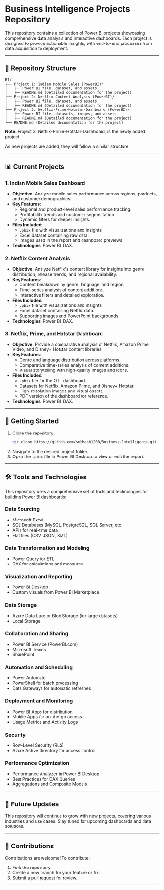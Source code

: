 # Business Intelligence Projects Repository

This repository contains a collection of Power BI projects showcasing comprehensive data analysis and interactive dashboards. Each project is designed to provide actionable insights, with end-to-end processes from data acquisition to deployment.

---

## 📁 Repository Structure

```
BI/
├── Project 1: Indian Mobile Sales (PowerBI)/
│   ├── Power BI file, dataset, and assets
│   ├── README.md (Detailed documentation for the project)
├── Project 2: Netflix-Content-Analysis (PowerBI)/
│   ├── Power BI file, dataset, and assets
│   ├── README.md (Detailed documentation for the project)
├── Project 3: Netflix-Prime-Hotstar-Dashboard (PowerBI)/
│   ├── Power BI file, datasets, images, and assets
│   ├── README.md (Detailed documentation for the project)
└── README.md (Detailed documentation for the project)
```

**Note**: Project 3, Netflix-Prime-Hotstar-Dashboard, is the newly added project.

As new projects are added, they will follow a similar structure.

---

## 📊 Current Projects

### 1. **Indian Mobile Sales Dashboard**
   - **Objective**: Analyze mobile sales performance across regions, products, and customer demographics.
   - **Key Features**:
     - Regional and product-level sales performance tracking.
     - Profitability trends and customer segmentation.
     - Dynamic filters for deeper insights.
   - **Files Included**:
     - `.pbix` file with visualizations and insights.
     - Excel dataset containing raw data.
     - Images used in the report and dashboard previews.
   - **Technologies**: Power BI, DAX.

### 2. **Netflix Content Analysis**
   - **Objective**: Analyze Netflix's content library for insights into genre distribution, release trends, and regional availability.
   - **Key Features**:
     - Content breakdown by genre, language, and region.
     - Time-series analysis of content additions.
     - Interactive filters and detailed exploration.
   - **Files Included**:
     - `.pbix` file with visualizations and insights.
     - Excel dataset containing Netflix data.
     - Supporting images and PowerPoint backgrounds.
   - **Technologies**: Power BI, DAX.

### 3. **Netflix, Prime, and Hotstar Dashboard**
   - **Objective**: Provide a comparative analysis of Netflix, Amazon Prime Video, and Disney+ Hotstar content libraries.
   - **Key Features**:
     - Genre and language distribution across platforms.
     - Comparative time-series analysis of content additions.
     - Visual storytelling with high-quality images and icons.
   - **Files Included**:
     - `.pbix` file for the OTT dashboard.
     - Datasets for Netflix, Amazon Prime, and Disney+ Hotstar.
     - High-resolution images and visual assets.
     - PDF version of the dashboard for reference.
   - **Technologies**: Power BI, DAX.

---

## 🚀 Getting Started

1. Clone the repository:
   ```bash
   git clone https://github.com/subhash1208/Business-Intelligence.git
   ```
2. Navigate to the desired project folder.
3. Open the `.pbix` file in Power BI Desktop to view or edit the report.

---

## 🛠️ Tools and Technologies

This repository uses a comprehensive set of tools and technologies for building Power BI dashboards:

### **Data Sourcing**
- Microsoft Excel
- SQL Databases (MySQL, PostgreSQL, SQL Server, etc.)
- APIs for real-time data
- Flat files (CSV, JSON, XML)

### **Data Transformation and Modeling**
- Power Query for ETL
- DAX for calculations and measures

### **Visualization and Reporting**
- Power BI Desktop
- Custom visuals from Power BI Marketplace

### **Data Storage**
- Azure Data Lake or Blob Storage (for large datasets)
- Local Storage

### **Collaboration and Sharing**
- Power BI Service (PowerBI.com)
- Microsoft Teams
- SharePoint

### **Automation and Scheduling**
- Power Automate
- PowerShell for batch processing
- Data Gateways for automatic refreshes

### **Deployment and Monitoring**
- Power BI Apps for distribution
- Mobile Apps for on-the-go access
- Usage Metrics and Activity Logs

### **Security**
- Row-Level Security (RLS)
- Azure Active Directory for access control

### **Performance Optimization**
- Performance Analyzer in Power BI Desktop
- Best Practices for DAX Queries
- Aggregations and Composite Models

---

## 📌 Future Updates

This repository will continue to grow with new projects, covering various industries and use cases. Stay tuned for upcoming dashboards and data solutions.

---

## 🤝 Contributions

Contributions are welcome! To contribute:
1. Fork the repository.
2. Create a new branch for your feature or fix.
3. Submit a pull request for review.

---
